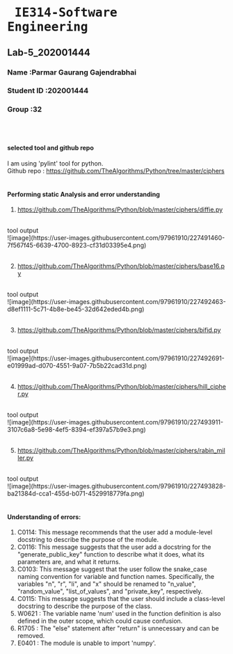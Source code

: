 # <pre> IE314-Software Engineering 
## Lab-5_202001444

### Name       :Parmar Gaurang Gajendrabhai
### Student ID :202001444
### Group      :32

<br/><br/>
####  selected tool and github repo

I am using 'pylint' tool for python.<br/>
Github repo : https://github.com/TheAlgorithms/Python/tree/master/ciphers
<br/><br/>

#### Performing static Analysis and error understanding
1. https://github.com/TheAlgorithms/Python/blob/master/ciphers/diffie.py

<br/>
tool output
<br/>
![image](https://user-images.githubusercontent.com/97961910/227491460-7f567f45-6639-4700-8923-cf31d03395e4.png)
<br/><br/>

2. https://github.com/TheAlgorithms/Python/blob/master/ciphers/base16.py

<br/>
tool output
<br/>
![image](https://user-images.githubusercontent.com/97961910/227492463-d8ef1111-5c71-4b8e-be45-32d642eded4b.png)
<br/><br/>

3. https://github.com/TheAlgorithms/Python/blob/master/ciphers/bifid.py

<br/>
tool output
<br/>
![image](https://user-images.githubusercontent.com/97961910/227492691-e01999ad-d070-4551-9a07-7b5b22cad31d.png)
<br/><br/>

4. https://github.com/TheAlgorithms/Python/blob/master/ciphers/hill_cipher.py

<br/>
tool output
<br/>
![image](https://user-images.githubusercontent.com/97961910/227493911-3107c6a8-5e98-4ef5-8394-ef397a57b9e3.png)
<br/><br/>

5. https://github.com/TheAlgorithms/Python/blob/master/ciphers/rabin_miller.py

<br/>
tool output
<br/>
![image](https://user-images.githubusercontent.com/97961910/227493828-ba21384d-cca1-455d-b071-4529918779fa.png)
<br/><br/>

#### Understanding of errors: 
1) C0114: This message recommends that the user add a module-level docstring to describe the purpose of the module.<br/>
2) C0116: This message suggests that the user add a docstring for the "generate_public_key" function to describe what it does, what its parameters are, and what it returns.<br/>
3) C0103: This message suggest that the user follow the snake_case naming convention for variable and function names. Specifically, the variables "n", "r", "li", and "x" should be renamed to "n_value", "random_value", "list_of_values", and "private_key", respectively.<br/>
4) C0115: This message suggests that the user should include a class-level docstring to describe the purpose of the class.
5) W0621 : The variable name 'num' used in the function definition is also defined in the outer scope, which could cause confusion.
6) R1705 : The "else" statement after "return" is unnecessary and can be removed.
7) E0401 : The module is unable to import 'numpy'.
